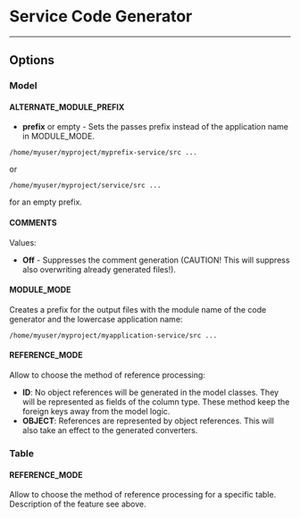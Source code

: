 # Service Code Generator
---

## Options

### Model

#### ALTERNATE_MODULE_PREFIX

* **prefix** or empty - Sets the passes prefix instead of the application name in MODULE_MODE.

```
/home/myuser/myproject/myprefix-service/src ...
```
or
```
/home/myuser/myproject/service/src ...
```
for an empty prefix.

#### COMMENTS

Values:
* **Off** - Suppresses the comment generation (CAUTION! This will suppress also overwriting already generated files!).

#### MODULE_MODE

Creates a prefix for the output files with the module name of the code generator and the lowercase application name:

```
/home/myuser/myproject/myapplication-service/src ...
```

#### REFERENCE_MODE

Allow to choose the method of reference processing:

* **ID**: No object references will be generated in the model classes. They will be represented as fields of the column
type. These method keep the foreign keys away from the model logic.
* **OBJECT**: References are represented by object references. This will also take an effect to the generated 
converters.


### Table

#### REFERENCE_MODE

Allow to choose the method of reference processing for a specific table. Description of the feature see above.
